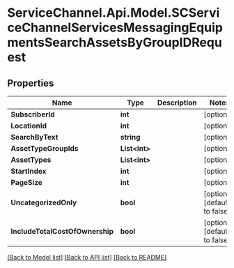 # ServiceChannel.Api.Model.SCServiceChannelServicesMessagingEquipmentsSearchAssetsByGroupIDRequest

## Properties

Name | Type | Description | Notes
------------ | ------------- | ------------- | -------------
**SubscriberId** | **int** |  | [optional] 
**LocationId** | **int** |  | [optional] 
**SearchByText** | **string** |  | [optional] 
**AssetTypeGroupIds** | **List&lt;int&gt;** |  | [optional] 
**AssetTypes** | **List&lt;int&gt;** |  | [optional] 
**StartIndex** | **int** |  | [optional] 
**PageSize** | **int** |  | [optional] 
**UncategorizedOnly** | **bool** |  | [optional] [default to false]
**IncludeTotalCostOfOwnership** | **bool** |  | [optional] [default to false]

[[Back to Model list]](../README.md#documentation-for-models) [[Back to API list]](../README.md#documentation-for-api-endpoints) [[Back to README]](../README.md)

